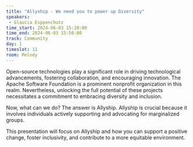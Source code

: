 ```yaml
---
title: "Allyship - We need you to power up Diversity"
speakers:
 - Glaucia Esppenchutz
time_start: 2024-06-03 15:20:00
time_end: 2024-06-03 15:50:00
track: Community
day: 1
timeslot: 11
room: Melody
---
```


Open-source technologies play a significant role in driving technological advancements, fostering collaboration, and encouraging innovation. The Apache Software Foundation is a prominent nonprofit organization in this realm. Nevertheless, unlocking the full potential of these projects necessitates a commitment to embracing diversity and inclusion.

Now, what can we do? The answer is Allyship. Allyship is crucial because it involves individuals actively supporting and advocating for marginalized groups.

This presentation will focus on Allyship and how you can support a positive change, foster inclusivity, and contribute to a more equitable environment.